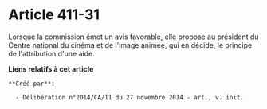 # Article 411-31

Lorsque la commission émet un avis favorable, elle propose au président du Centre national du cinéma et de l'image animée,
qui en décide, le principe de l'attribution d'une aide.

**Liens relatifs à cet article**

	**Créé par**:

	  - Délibération n°2014/CA/11 du 27 novembre 2014 - art., v. init.
